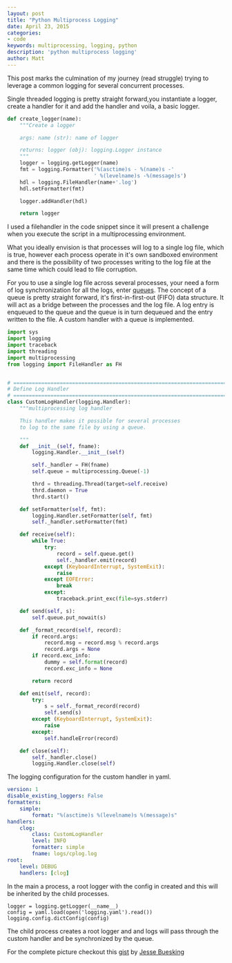 ```yaml
---
layout: post
title: "Python Multiprocess Logging"
date: April 23, 2015
categories:
- code
keywords: multiprocessing, logging, python
description: 'python multiprocess logging'
author: Matt
---
```


This post marks the culmination of my journey (read struggle) trying to
leverage a common logging for several concurrent processes.

Single threaded logging is pretty straight forward,you instantiate a logger,
create a handler for it and add the handler and voila, a basic logger.

```python
def create_logger(name):
    """Create a logger

    args: name (str): name of logger

    returns: logger (obj): logging.Logger instance
    """
    logger = logging.getLogger(name)
    fmt = logging.Formatter('%(asctime)s - %(name)s -'
                            ' %(levelname)s -%(message)s')
    hdl = logging.FileHandler(name+'.log')
    hdl.setFormatter(fmt)

    logger.addHandler(hdl)

    return logger
```

I used a filehandler in the code snippet since it will present a challenge when
you execute the script in a multiprocessing environment.

What you ideally envision is that processes will log to a single log file, which is true,
however each process operate in it's own sandboxed environment and there is the
possibility of two processes writing to the log file at the same time which could lead to file corruption.

For you to use a single log file across several processes, your need a form of
log synchronization for all the logs, enter
[queues](http://en.wikipedia.org/wiki/Queue_%28abstract_data_type%29). The
concept of a queue is pretty straight forward, it's first-in-first-out (FIFO)
data structure. It will act as a bridge between the processes and the log file.
A log entry is enqueued to the queue and the queue is in turn dequeued and the
entry written to the file.
A custom handler with a queue is implemented.

```python
import sys
import logging
import traceback
import threading
import multiprocessing
from logging import FileHandler as FH


# ============================================================================
# Define Log Handler
# ============================================================================
class CustomLogHandler(logging.Handler):
    """multiprocessing log handler

    This handler makes it possible for several processes
    to log to the same file by using a queue.

    """
    def __init__(self, fname):
        logging.Handler.__init__(self)

        self._handler = FH(fname)
        self.queue = multiprocessing.Queue(-1)

        thrd = threading.Thread(target=self.receive)
        thrd.daemon = True
        thrd.start()

    def setFormatter(self, fmt):
        logging.Handler.setFormatter(self, fmt)
        self._handler.setFormatter(fmt)

    def receive(self):
        while True:
            try:
                record = self.queue.get()
                self._handler.emit(record)
            except (KeyboardInterrupt, SystemExit):
                raise
            except EOFError:
                break
            except:
                traceback.print_exc(file=sys.stderr)

    def send(self, s):
        self.queue.put_nowait(s)

    def _format_record(self, record):
        if record.args:
            record.msg = record.msg % record.args
            record.args = None
        if record.exc_info:
            dummy = self.format(record)
            record.exc_info = None

        return record

    def emit(self, record):
        try:
            s = self._format_record(record)
            self.send(s)
        except (KeyboardInterrupt, SystemExit):
            raise
        except:
            self.handleError(record)

    def close(self):
        self._handler.close()
        logging.Handler.close(self)
```

The logging configuration for the custom handler in yaml.

```yaml
version: 1
disable_existing_loggers: False
formatters:
    simple:
        format: "%(asctime)s %(levelname)s %(message)s"
handlers:
    clog:
        class: CustomLogHandler
        level: INFO
        formatter: simple
        fname: logs/cplog.log
root:
    level: DEBUG
    handlers: [clog]
```

In the main a process, a root logger with the config in created
and this will be inherited by the child processes.

```
logger = logging.getLogger(__name__)
config = yaml.load(open('logging.yaml').read())
logging.config.dictConfig(config)
```

The child process creates a root logger and and logs will pass
through the custom handler and be synchronized by the queue.

For the complete picture checkout this
[gist](https://gist.github.com/JesseBuesking/10674086) by [Jesse
Buesking](http://jessebuesking.com/)

